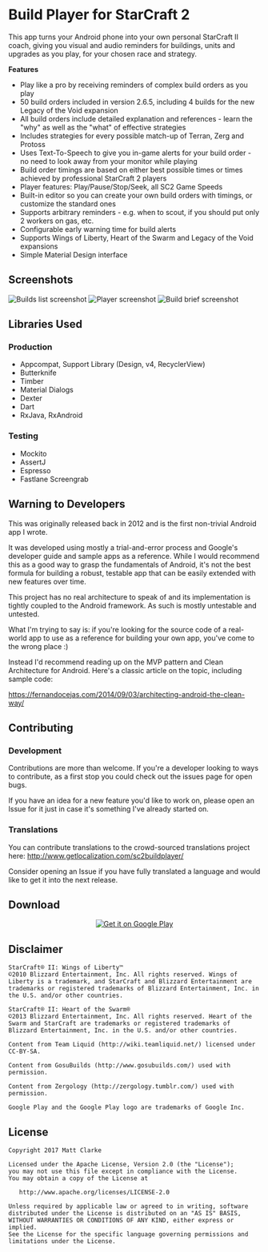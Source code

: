 # Build Player for StarCraft 2

This app turns your Android phone into your own personal StarCraft II coach, giving you visual and audio reminders for buildings, units and upgrades as you play, for your chosen race and strategy.

**Features**

* Play like a pro by receiving reminders of complex build orders as you play
* 50 build orders included in version 2.6.5, including 4 builds for the new Legacy of the Void expansion
* All build orders include detailed explanation and references - learn the "why" as well as the "what" of effective strategies
* Includes strategies for every possible match-up of Terran, Zerg and Protoss
* Uses Text-To-Speech to give you in-game alerts for your build order - no need to look away from your monitor while playing
* Build order timings are based on either best possible times or times achieved by professional StarCraft 2 players
* Player features: Play/Pause/Stop/Seek, all SC2 Game Speeds
* Built-in editor so you can create your own build orders with timings, or customize the standard ones
* Supports arbitrary reminders - e.g. when to scout, if you should put only 2 workers on gas, etc.
* Configurable early warning time for build alerts
* Supports Wings of Liberty, Heart of the Swarm and Legacy of the Void expansions
* Simple Material Design interface
 
Screenshots
-----------

![Builds list screenshot](https://lh3.googleusercontent.com/wH0L1n872xuXFvBJ5HC3vq5rXq8gbpqv562KknTP-fsVdsuIeOTbLZXgjbQ1k3zqrh9g=h900-rw?raw=true)
![Player screenshot](https://lh3.googleusercontent.com/UD1cyyNC2Az1Rc6Ya7sABwGX2n1X_FjECzy468sF4JbIybz8HXYTmInvhSc4QP9d9ME=h900-rw?raw=true)
![Build brief screenshot](https://lh3.googleusercontent.com/akqksJigH1KkoeZvY125wM7iRrSThYEnQcg7jI9I5dDJcL-tDBnb_jSkzp4flYOfdg=h900-rwraw=true)

Libraries Used
--------------

### Production

* Appcompat, Support Library (Design, v4, RecyclerView)
* Butterknife
* Timber
* Material Dialogs
* Dexter
* Dart
* RxJava, RxAndroid

### Testing

* Mockito
* AssertJ
* Espresso
* Fastlane Screengrab


Warning to Developers
---------------------

This was originally released back in 2012 and is the first non-trivial Android app I wrote.

It was developed using mostly a trial-and-error process and Google's developer guide and sample apps
as a reference. While I would recommend this as a good way to grasp the fundamentals of Android,
it's not the best formula for building a robust, testable app that can be easily extended with new features over time.

This project has no real architecture to speak of and its implementation is tightly coupled to the Android framework.
As such is mostly untestable and untested.

What I'm trying to say is: if you're looking for the source code of a real-world app to use as a reference for building your own
app, you've come to the wrong place :)

Instead I'd recommend reading up on the MVP pattern and Clean Architecture for Android. Here's a classic article on the topic,
including sample code:

https://fernandocejas.com/2014/09/03/architecting-android-the-clean-way/

Contributing
------------

### Development

Contributions are more than welcome. If you're a developer looking to ways to contribute, as a first stop you could check out the issues page for open bugs.
 
If you have an idea for a new feature you'd like to work on, please open an Issue for it just in case it's something I've already started on.

### Translations

You can contribute translations to the crowd-sourced translations project here: http://www.getlocalization.com/sc2buildplayer/

Consider opening an Issue if you have fully translated a language and would like to get it into the next release.

Download
--------

<p align="center">
<a href='https://play.google.com/store/apps/details?id=com.kiwiandroiddev.sc2buildassistant&utm_source=github&pcampaignid=MKT-Other-global-all-co-prtnr-py-PartBadge-Mar2515-1'><img alt='Get it on Google Play' src='https://play.google.com/intl/en_us/badges/images/generic/en_badge_web_generic.png'/></a>
</p>

Disclaimer
----------

    StarCraft® II: Wings of Liberty™
    ©2010 Blizzard Entertainment, Inc. All rights reserved. Wings of Liberty is a trademark, and StarCraft and Blizzard Entertainment are trademarks or registered trademarks of Blizzard Entertainment, Inc. in the U.S. and/or other countries.
    
    StarCraft® II: Heart of the Swarm®
    ©2013 Blizzard Entertainment, Inc. All rights reserved. Heart of the Swarm and StarCraft are trademarks or registered trademarks of Blizzard Entertainment, Inc. in the U.S. and/or other countries.
    
    Content from Team Liquid (http://wiki.teamliquid.net/) licensed under CC-BY-SA.
    
    Content from GosuBuilds (http://www.gosubuilds.com/) used with permission.
    
    Content from Zergology (http://zergology.tumblr.com/) used with permission.
    
    Google Play and the Google Play logo are trademarks of Google Inc.

License
-------

    Copyright 2017 Matt Clarke
    
    Licensed under the Apache License, Version 2.0 (the "License");
    you may not use this file except in compliance with the License.
    You may obtain a copy of the License at
    
       http://www.apache.org/licenses/LICENSE-2.0
    
    Unless required by applicable law or agreed to in writing, software
    distributed under the License is distributed on an "AS IS" BASIS,
    WITHOUT WARRANTIES OR CONDITIONS OF ANY KIND, either express or implied.
    See the License for the specific language governing permissions and
    limitations under the License.
